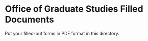 Office of Graduate Studies Filled Documents
===========================================

Put your filled-out forms in PDF format in this directory.
